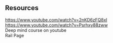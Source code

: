 ## Resources
https://www.youtube.com/watch?v=2nKD6zFQ8xI <br />
https://www.youtube.com/watch?v=Psrhxy88zww <br />
Deep mind course on youtube <br />
Rail Page <br />